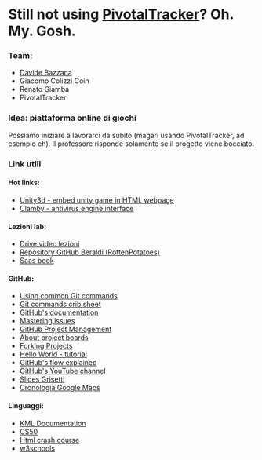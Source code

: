# Still not using [PivotalTracker](https://www.pivotaltracker.com/signup/new?source=navbar)? Oh. My. Gosh.

### Team:
- [Davide Bazzana](https://www.pivotaltracker.com/about-us)
- Giacomo Colizzi Coin
- Renato Giamba
- PivotalTracker

### Idea: piattaforma online di giochi

Possiamo iniziare a lavorarci da subito (magari usando PivotalTracker, ad esempio eh). Il professore risponde solamente se il progetto viene bocciato.

### Link utili
#### Hot links:
- [Unity3d - embed unity game in HTML webpage](https://youtu.be/K52l9P19_2o)
- [Clamby - antivirus engine interface](https://github.com/kobaltz/clamby)

#### Lezioni lab:
- [Drive video lezioni](https://drive.google.com/drive/folders/1T2JZfEeW1re6kJRM72kzhaX7jIJiN8AX)
- [Repository GitHub Beraldi (RottenPotatoes)](https://github.com/RBeraldi/RottenCRUD)
- [Saas book](http://www.saasbook.info/)

#### GitHub:
- [Using common Git commands](https://help.github.com/en/github/using-git/using-common-git-commands)
- [Git commands crib sheet](https://github.com/joshnh/Git-Commands)
- [GitHub's documentation](https://help.github.com/en/github)
- [Mastering issues](https://guides.github.com/features/issues/)
- [GitHub Project Management](https://www.youtube.com/watch?v=ff5cBkPg-bQ)
- [About project boards](https://help.github.com/en/github/managing-your-work-on-github/about-project-boards)
- [Forking Projects](https://guides.github.com/activities/forking/)
- [Hello World - tutorial](https://guides.github.com/activities/hello-world/)
- [GitHub's flow explained](https://guides.github.com/introduction/flow/)
- [GitHub's YouTube channel]( https://www.youtube.com/githubguides)
- [Slides Grisetti](../master/resources/os_02a_tools_git.pdf)
- [Cronologia Google Maps](https://github.com/alexattia/Maps-Location-History)

#### Linguaggi:
- [KML Documentation](https://developers.google.com/kml/documentation)
- [CS50](https://www.youtube.com/channel/UCcabW7890RKJzL968QWEykA)
- [Html crash course](https://www.youtube.com/watch?v=XQs5KcUj-Do&t=5021s)
- [w3schools](https://www.w3schools.com/)
